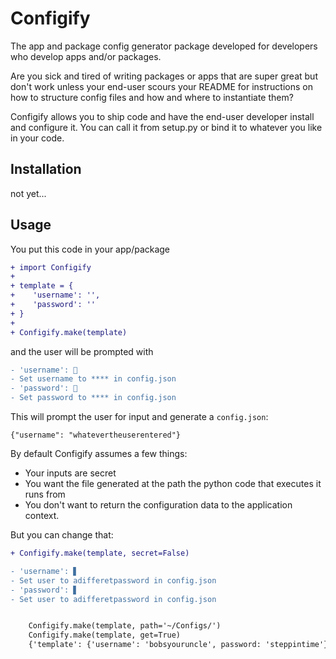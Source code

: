 # Configify

The app and package config generator package developed for developers who develop apps and/or packages.

Are you sick and tired of writing packages or apps that are super great but don't work unless your end-user scours your README for instructions on how to structure config files and how and where to instantiate them? 

Configify allows you to ship code and have the end-user developer install and configure it. You can call it from setup.py or bind it to whatever you like in your code.

## Installation

not yet...

## Usage

You put this code in your app/package

```diff
+ import Configify
+
+ template = {
+    'username': '',
+    'password': ''
+ }
+
+ Configify.make(template)
```

and the user will be prompted with

```diff
- 'username': 🔑
- Set username to **** in config.json
- 'password': 🔑
- Set password to **** in config.json

```

This will prompt the user for input and generate a `config.json`:

```
{"username": "whatevertheuserentered"}
```

By default Configify assumes a few things:

* Your inputs are secret
* You want the file generated at the path the python code that executes it runs from
* You don't want to return the configuration data to the application context.

But you can change that:

```diff
+ Configify.make(template, secret=False)
```
```diff
- 'username': ▋
- Set user to adifferetpassword in config.json
- 'password': ▋
- Set user to adifferetpassword in config.json


    Configify.make(template, path='~/Configs/')
    Configify.make(template, get=True)
    {'template': {'username': 'bobsyouruncle', password: 'steppintime'}}
